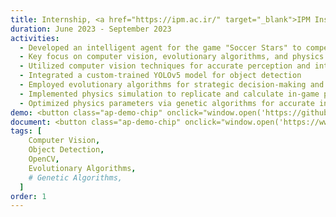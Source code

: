 ```yaml
---
title: Internship, <a href="https://ipm.ac.ir/" target="_blank">IPM Institute For Research in Fundamental Sciences</a>
duration: June 2023 - September 2023
activities:
  - Developed an intelligent agent for the game "Soccer Stars" to compete with human players
  - Key focus on computer vision, evolutionary algorithms, and physics simulation
  - Utilized computer vision techniques for accurate perception and interpretation of game visuals
  - Integrated a custom-trained YOLOv5 model for object detection
  - Employed evolutionary algorithms for strategic decision-making and action execution
  - Implemented physics simulation to replicate and calculate in-game physics interactions
  - Optimized physics parameters via genetic algorithms for accurate in-game simulation
demo: <button class="ap-demo-chip" onclick="window.open('https://github.com/parissashahabi/Soccer-Stars-Game-Bot', '_blank')">GeitHub Repo</button>
document: <button class="ap-demo-chip" onclick="window.open('https://www.dropbox.com/scl/fi/3qnn80s7sk10luocdwvut/Game-Bot-Project.paper?rlkey=zj9k05lxfz3yg3xw6vjx00hw0&dl=0', '_blank')">Dropbox Paper</button>
tags: [
    Computer Vision,
    Object Detection,
    OpenCV,
    Evolutionary Algorithms,
    # Genetic Algorithms,
  ]
order: 1
---
```

